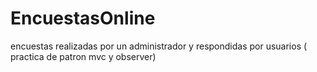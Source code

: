 # EncuestasOnline
encuestas realizadas por un administrador y respondidas por usuarios ( practica de patron mvc y observer)
